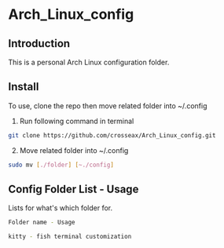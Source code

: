 # Arch_Linux_config

## Introduction

This is a personal Arch Linux configuration folder. 


## Install

To use, clone the repo then move related folder into ~/.config 

1. Run following command in terminal 

```sh
git clone https://github.com/crosseax/Arch_Linux_config.git
```

2. Move related folder into ~/.config 

```sh
sudo mv [./folder] [~./config]
```


## Config Folder List - Usage
Lists for what's which folder for.

```sh
Folder name - Usage
```

```sh
kitty - fish terminal customization
```